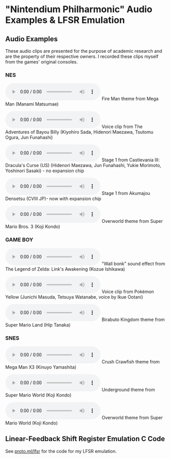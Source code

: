 # "Nintendium Philharmonic" Audio Examples & LFSR Emulation

## Audio Examples

These audio clips are presented for the purpose of academic research and are the property of their respective owners. I recorded these clips myself from the games' original consoles.

### NES


<audio
    controls
	src="Megaman.mp3">
	audio recording
</audio>
Fire Man theme from Mega Man (Manami Matsumae)

<audio
    controls
	src="The Adventures of Bayou Billy.mp3">
	audio recording
</audio>
Voice clip from The Adventures of Bayou Billy (Kiyohiro Sada, Hidenori Maezawa, Tsutomu Ogura, Jun Funahashi)

<audio
    controls
	src="Castlevania III Dracula's Curse.mp3">
	audio recording
</audio>
Stage 1 from Castlevania III: Dracula's Curse (US) (Hidenori Maezawa, Jun Funahashi, Yukie Morimoto, Yoshinori Sasaki) - no expansion chip

<audio
    controls
	src="Akumajou Densetsu.mp3">
	audio recording
</audio>
Stage 1 from Akumajou Densetsu (CVIII JP)- now with expansion chip

<audio
    controls
	src="Super Mario Bros 3.mp3">
	audio recording
</audio>
Overworld theme from Super Mario Bros. 3 (Koji Kondo)


### GAME BOY


<audio
    controls
	src="Links Awakening.mp3">
	audio recording
</audio>
"Wall bonk" sound effect from The Legend of Zelda: Link's Awakening (Kozue Ishikawa)

<audio
    controls
	src="Pokemon Yellow.mp3">
	audio recording
</audio>
Voice clip from Pokémon Yellow (Junichi Masuda, Tetsuya Watanabe, voice by Ikue Ootani)

<audio
    controls
	src="Super Mario Land.mp3">
	audio recording
</audio>
Birabuto Kingdom theme from Super Mario Land (Hip Tanaka)


### SNES


<audio
    controls
	src="Megaman X3.mp3">
	audio recording
</audio>
Crush Crawfish theme from Mega Man X3 (Kinuyo Yamashita)

<audio
    controls
	src="Super Mario World Underground.mp3">
	audio recording
</audio>
Underground theme from Super Mario World  (Koji Kondo)

<audio
    controls
	src="Super Mario World Overworld.mp3">
	audio recording
</audio>
Overworld theme from Super Mario World (Koji Kondo)

## Linear-Feedback Shift Register Emulation C Code

See [proto.ml/lfsr](https://proto.ml/lfsr) for the code for my LFSR emulation.